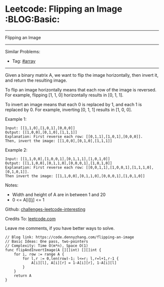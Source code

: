 # Leetcode: Flipping an Image     :BLOG:Basic:


---

Flipping an Image  

---

Similar Problems:  
-   Tag: [#array](https://code.dennyzhang.com/tag/array)

---

Given a binary matrix A, we want to flip the image horizontally, then invert it, and return the resulting image.  

To flip an image horizontally means that each row of the image is reversed.  For example, flipping [1, 1, 0] horizontally results in [0, 1, 1].  

To invert an image means that each 0 is replaced by 1, and each 1 is replaced by 0. For example, inverting [0, 1, 1] results in [1, 0, 0].  

Example 1:  

    Input: [[1,1,0],[1,0,1],[0,0,0]]
    Output: [[1,0,0],[0,1,0],[1,1,1]]
    Explanation: First reverse each row: [[0,1,1],[1,0,1],[0,0,0]].
    Then, invert the image: [[1,0,0],[0,1,0],[1,1,1]]

Example 2:  

    Input: [[1,1,0,0],[1,0,0,1],[0,1,1,1],[1,0,1,0]]
    Output: [[1,1,0,0],[0,1,1,0],[0,0,0,1],[1,0,1,0]]
    Explanation: First reverse each row: [[0,0,1,1],[1,0,0,1],[1,1,1,0],[0,1,0,1]].
    Then invert the image: [[1,1,0,0],[0,1,1,0],[0,0,0,1],[1,0,1,0]]

Notes:  

-   Width and height of A are in between 1 and 20
-   0 <= A[i][j] <= 1

Github: [challenges-leetcode-interesting](https://github.com/DennyZhang/challenges-leetcode-interesting/tree/master/flipping-an-image)  

Credits To: [leetcode.com](https://leetcode.com/problems/flipping-an-image/description/)  

Leave me comments, if you have better ways to solve.  

    // Blog link: https://code.dennyzhang.com/flipping-an-image
    // Basic Ideas: One pass, two-pointers
    // Complexity: Time O(m*n), Space O(1)
    func flipAndInvertImage(A [][]int) [][]int {
        for i, row := range A {
            for l,r := 0,len(row)-1; l<=r; l,r=l+1,r-1 {
                A[i][l], A[i][r] = 1-A[i][r], 1-A[i][l]
            }
        }
        return A
    }